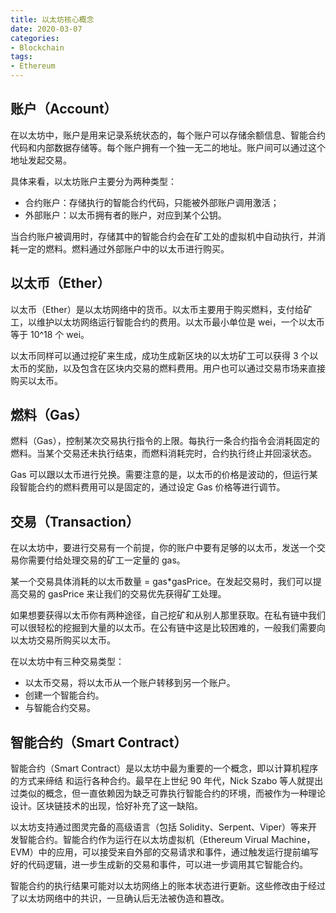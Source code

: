 ```yaml
---
title: 以太坊核心概念
date: 2020-03-07
categories: 
- Blockchain
tags: 
- Ethereum
---
```


## 账户（Account）

在以太坊中，账户是用来记录系统状态的，每个账户可以存储余额信息、智能合约代码和内部数据存储等。每个账户拥有一个独一无二的地址。账户间可以通过这个地址发起交易。

具体来看，以太坊账户主要分为两种类型：

- 合约账户：存储执行的智能合约代码，只能被外部账户调用激活；
- 外部账户：以太币拥有者的账户，对应到某个公钥。

当合约账户被调用时，存储其中的智能合约会在矿工处的虚拟机中自动执行，并消耗一定的燃料。燃料通过外部账户中的以太币进行购买。

## 以太币（Ether）

以太币（Ether）是以太坊网络中的货币。以太币主要用于购买燃料，支付给矿工，以维护以太坊网络运行智能合约的费用。以太币最小单位是 wei，一个以太币等于 10^18 个 wei。

以太币同样可以通过挖矿来生成，成功生成新区块的以太坊矿工可以获得 3 个以太币的奖励，以及包含在区块内交易的燃料费用。用户也可以通过交易市场来直接购买以太币。

## 燃料（Gas）

燃料（Gas），控制某次交易执行指令的上限。每执行一条合约指令会消耗固定的燃料。当某个交易还未执行结束，而燃料消耗完时，合约执行终止并回滚状态。

Gas 可以跟以太币进行兑换。需要注意的是，以太币的价格是波动的，但运行某段智能合约的燃料费用可以是固定的，通过设定 Gas 价格等进行调节。

## 交易（Transaction）

在以太坊中，要进行交易有一个前提，你的账户中要有足够的以太币，发送一个交易你需要付给处理交易的矿工一定量的 gas。

某一个交易具体消耗的以太币数量 = gas*gasPrice。在发起交易时，我们可以提高交易的 gasPrice 来让我们的交易优先获得矿工处理。

如果想要获得以太币你有两种途径，自己挖矿和从别人那里获取。在私有链中我们可以很轻松的挖掘到大量的以太币。在公有链中这是比较困难的，一般我们需要向以太坊交易所购买以太币。

在以太坊中有三种交易类型：

- 以太币交易，将以太币从一个账户转移到另一个账户。
- 创建一个智能合约。
- 与智能合约交易。

## 智能合约（Smart Contract）

智能合约（Smart Contract）是以太坊中最为重要的一个概念，即以计算机程序的方式来缔结
和运行各种合约。最早在上世纪 90 年代，Nick Szabo 等人就提出过类似的概念，但一直依赖因为缺乏可靠执行智能合约的环境，而被作为一种理论设计。区块链技术的出现，恰好补充了这一缺陷。

以太坊支持通过图灵完备的高级语言（包括 Solidity、Serpent、Viper）等来开发智能合约。智能合约作为运行在以太坊虚拟机（Ethereum Virual Machine，EVM）中的应用，可以接受来自外部的交易请求和事件，通过触发运行提前编写好的代码逻辑，进一步生成新的交易和事件，可以进一步调用其它智能合约。

智能合约的执行结果可能对以太坊网络上的账本状态进行更新。这些修改由于经过了以太坊网络中的共识，一旦确认后无法被伪造和篡改。